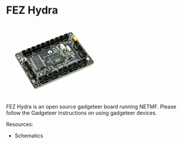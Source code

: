 # FEZ Hydra

![FEZ Hydra](images/fez_hydra.jpg)

FEZ Hydra is an open source gadgeteer board running NETMF. Please follow the Gadgeteer instructions on using gadgeteer devices.

Resources:
*	Schematics
